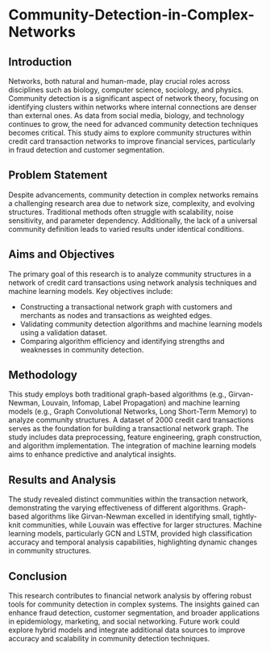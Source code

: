 # Community-Detection-in-Complex-Networks

## Introduction
Networks, both natural and human-made, play crucial roles across disciplines such as biology, computer science, sociology, and physics. Community detection is a significant aspect of network theory, focusing on identifying clusters within networks where internal connections are denser than external ones. As data from social media, biology, and technology continues to grow, the need for advanced community detection techniques becomes critical. This study aims to explore community structures within credit card transaction networks to improve financial services, particularly in fraud detection and customer segmentation.

## Problem Statement
Despite advancements, community detection in complex networks remains a challenging research area due to network size, complexity, and evolving structures. Traditional methods often struggle with scalability, noise sensitivity, and parameter dependency. Additionally, the lack of a universal community definition leads to varied results under identical conditions.

## Aims and Objectives
The primary goal of this research is to analyze community structures in a network of credit card transactions using network analysis techniques and machine learning models. Key objectives include:

- Constructing a transactional network graph with customers and merchants as nodes and transactions as weighted edges.
- Validating community detection algorithms and machine learning models using a validation dataset.
- Comparing algorithm efficiency and identifying strengths and weaknesses in community detection.

## Methodology
This study employs both traditional graph-based algorithms (e.g., Girvan-Newman, Louvain, Infomap, Label Propagation) and machine learning models (e.g., Graph Convolutional Networks, Long Short-Term Memory) to analyze community structures. A dataset of 2000 credit card transactions serves as the foundation for building a transactional network graph. The study includes data preprocessing, feature engineering, graph construction, and algorithm implementation. The integration of machine learning models aims to enhance predictive and analytical insights.

## Results and Analysis
The study revealed distinct communities within the transaction network, demonstrating the varying effectiveness of different algorithms. Graph-based algorithms like Girvan-Newman excelled in identifying small, tightly-knit communities, while Louvain was effective for larger structures. Machine learning models, particularly GCN and LSTM, provided high classification accuracy and temporal analysis capabilities, highlighting dynamic changes in community structures.

## Conclusion
This research contributes to financial network analysis by offering robust tools for community detection in complex systems. The insights gained can enhance fraud detection, customer segmentation, and broader applications in epidemiology, marketing, and social networking. Future work could explore hybrid models and integrate additional data sources to improve accuracy and scalability in community detection techniques.

